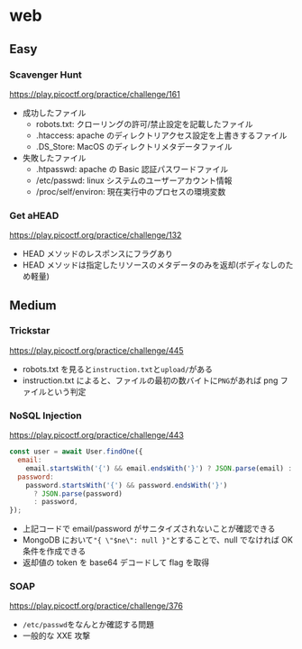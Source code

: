 # web

## Easy

### Scavenger Hunt

https://play.picoctf.org/practice/challenge/161

- 成功したファイル
  - robots.txt: クローリングの許可/禁止設定を記載したファイル
  - .htaccess: apache のディレクトリアクセス設定を上書きするファイル
  - .DS_Store: MacOS のディレクトリメタデータファイル
- 失敗したファイル
  - .htpasswd: apache の Basic 認証パスワードファイル
  - /etc/passwd: linux システムのユーザーアカウント情報
  - /proc/self/environ: 現在実行中のプロセスの環境変数

### Get aHEAD

https://play.picoctf.org/practice/challenge/132

- HEAD メソッドのレスポンスにフラグあり
- HEAD メソッドは指定したリソースのメタデータのみを返却(ボディなしのため軽量)

## Medium

### Trickstar

https://play.picoctf.org/practice/challenge/445

- robots.txt を見ると`instruction.txt`と`upload/`がある
- instruction.txt によると、ファイルの最初の数バイトに`PNG`があれば png ファイルという判定

### NoSQL Injection

https://play.picoctf.org/practice/challenge/443

```js
const user = await User.findOne({
  email:
    email.startsWith('{') && email.endsWith('}') ? JSON.parse(email) : email,
  password:
    password.startsWith('{') && password.endsWith('}')
      ? JSON.parse(password)
      : password,
});
```

- 上記コードで email/password がサニタイズされないことが確認できる
- MongoDB において`"{ \"$ne\": null }"`とすることで、null でなければ OK 条件を作成できる
- 返却値の token を base64 デコードして flag を取得

### SOAP

https://play.picoctf.org/practice/challenge/376

- `/etc/passwd`をなんとか確認する問題
- 一般的な XXE 攻撃
